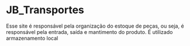 # JB_Transportes
Esse site é responsável pela organização do estoque de peças, ou seja, é responsável pela entrada, saída e mantimento do produto. É utilizado armazenamento local 



